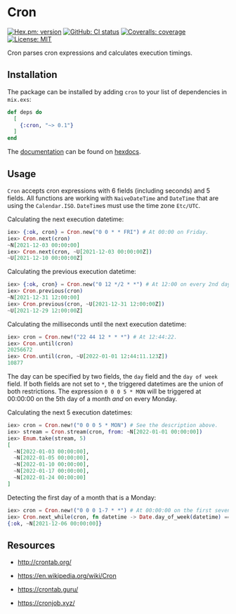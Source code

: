 # Cron
[![Hex.pm: version](https://img.shields.io/hexpm/v/cron.svg?style=flat-square)](https://hex.pm/packages/cron)
[![GitHub: CI status](https://img.shields.io/github/workflow/status/hrzndhrn/cron/CI?style=flat-square)](https://github.com/hrzndhrn/cron/actions)
[![Coveralls: coverage](https://img.shields.io/coveralls/github/hrzndhrn/cron?style=flat-square)](https://coveralls.io/github/hrzndhrn/cron)
[![License: MIT](https://img.shields.io/badge/License-MIT-yellow.svg?style=flat-square)](https://github.com/hrzndhrn/cron/blob/main/LICENSE.md)

Cron parses cron expressions and calculates execution timings.

## Installation

The package can be installed by adding `cron` to your list of dependencies in
`mix.exs`:

```elixir
def deps do
  [
    {:cron, "~> 0.1"}
  ]
end
```

The [documentation](https://hexdocs.pm/cron) can be found on [hexdocs](https://hexdocs.pm/).

## Usage

`Cron` accepts cron expressions with 6 fields (including seconds) and 5 fields.
All functions are working with `NaiveDateTime` and `DateTime` that are using the
`Calendar.ISO`. `DateTime`s must use the time zone `Etc/UTC`.

Calculating the next execution datetime:
```elixir
iex> {:ok, cron} = Cron.new("0 0 * * FRI") # At 00:00 on Friday.
iex> Cron.next(cron)
~N[2021-12-03 00:00:00]
iex> Cron.next(cron, ~U[2021-12-03 00:00:00Z])
~U[2021-12-10 00:00:00Z]
```

Calculating the previous execution datetime:
```elixir
iex> {:ok, cron} = Cron.new("0 12 */2 * *") # At 12:00 on every 2nd day-of-month.
iex> Cron.previous(cron)
~N[2021-12-31 12:00:00]
iex> Cron.previous(cron, ~U[2021-12-31 12:00:00Z])
~U[2021-12-29 12:00:00Z]
```

Calculating the milliseconds until the next execution datetime:
```elixir
iex> cron = Cron.new!("22 44 12 * * *") # At 12:44:22.
iex> Cron.until(cron)
20256672
iex> Cron.until(cron, ~U[2022-01-01 12:44:11.123Z])
10877
```

The day can be specified by two fields, the `day` field and the `day of week`
field. If both fields are not set to `*`, the triggered datetimes are the union
of both restrictions. The expression `0 0 0 5 * MON` will be triggered at
00:00:00 on the 5th day of a month *and* on every Monday.

Calculating the next 5 execution datetimes:
```elixir
iex> cron = Cron.new!("0 0 0 5 * MON") # See the description above.
iex> stream = Cron.stream(cron, from: ~N[2022-01-01 00:00:00])
iex> Enum.take(stream, 5)
[
  ~N[2022-01-03 00:00:00],
  ~N[2022-01-05 00:00:00],
  ~N[2022-01-10 00:00:00],
  ~N[2022-01-17 00:00:00],
  ~N[2022-01-24 00:00:00]
]
```

Detecting the first day of a month that is a Monday:
```elixir
iex> cron = Cron.new!("0 0 0 1-7 * *") # At 00:00:00 on the first seven days of a month
iex> Cron.next_while(cron, fn datetime -> Date.day_of_week(datetime) == 1 end)
{:ok, ~N[2021-12-06 00:00:00]}
```

## Resources

* http://crontab.org/

* https://en.wikipedia.org/wiki/Cron

* https://crontab.guru/

* https://cronjob.xyz/
